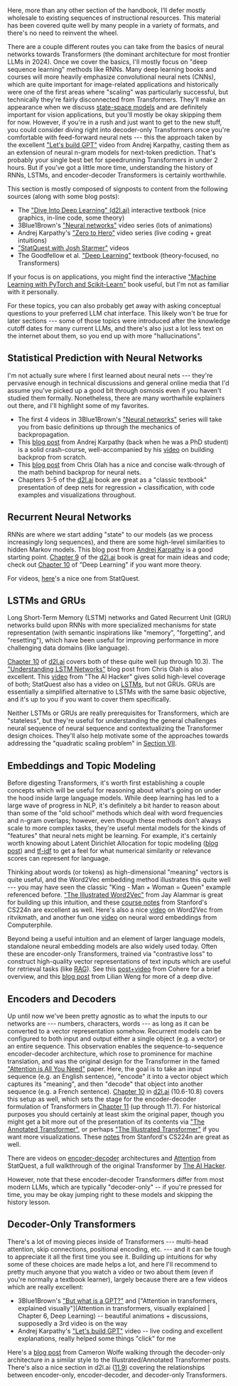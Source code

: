 
Here, more than any other section of the handbook, I’ll defer mostly wholesale to existing sequences of instructional resources. This material has been covered quite well by many people in a variety of formats, and there's no need to reinvent the wheel. 

There are a couple different routes you can take from the basics of neural networks towards Transformers (the dominant architecture for most frontier LLMs in 2024). Once we cover the basics, I'll mostly focus on "deep sequence learning" methods like RNNs. Many deep learning books and courses will more heavily emphasize convolutional neural nets (CNNs), which are quite important for image-related applications and historically were one of the first areas where "scaling" was particularly successful, but technically they're fairly disconnected from Transformers. They’ll make an appearance when we discuss [state-space models](#structured-state-space-models) and are definitely important for vision applications, but you'll mostly be okay skipping them for now. However, if you're in a rush and just want to get to the new stuff, you could consider diving right into decoder-only Transformers once you're comfortable with feed-forward neural nets --- this the approach taken by the excellent ["Let's build GPT"](https://www.youtube.com/watch?v=kCc8FmEb1nY) video from Andrej Karpathy, casting them as an extension of neural n-gram models for next-token prediction. That's probably your single best bet for speedrunning Transformers in under 2 hours. But if you've got a little more time, understanding the history of RNNs, LSTMs, and encoder-decoder Transformers is certainly worthwhile.

This section is mostly composed of signposts to content from the following sources (along with some blog posts):

- The ["Dive Into Deep Learning" (d2l.ai)](http://d2l.ai) interactive textbook (nice graphics, in-line code, some theory)
- 3Blue1Brown's ["Neural networks"](https://www.youtube.com/watch?v=aircAruvnKk&list=PLZHQObOWTQDNU6R1_67000Dx_ZCJB-3pi) video series (lots of animations)
- Andrej Karpathy's ["Zero to Hero"](https://www.youtube.com/watch?v=VMj-3S1tku0&list=PLAqhIrjkxbuWI23v9cThsA9GvCAUhRvKZ) video series (live coding + great intuitions)
- ["StatQuest with Josh Starmer"](https://www.youtube.com/@statquest) videos
- The Goodfellow et al. ["Deep Learning"](https://www.deeplearningbook.org/) textbook (theory-focused, no Transformers)

If your focus is on applications, you might find the interactive ["Machine Learning with PyTorch and Scikit-Learn"](https://github.com/rasbt/machine-learning-book/tree/main) book useful, but I'm not as familiar with it personally. 

For these topics, you can also probably get away with asking conceptual questions to your preferred LLM chat interface. This likely won't be true for later sections --- some of those topics were introduced after the knowledge cutoff dates for many current LLMs, and there's also just a lot less text on the internet about them, so you end up with more "hallucinations".

<h2>Statistical Prediction with Neural Networks</h2>

I'm not actually sure where I first learned about neural nets --- they're pervasive enough in technical discussions and general online media that I'd assume you've picked up a good bit through osmosis even if you haven't studied them formally. Nonetheless, there are many worthwhile explainers out there, and I'll highlight some of my favorites.

- The first 4 videos in 3Blue1Brown's ["Neural networks"](https://www.youtube.com/watch?v=aircAruvnKk&list=PLZHQObOWTQDNU6R1_67000Dx_ZCJB-3pi) series will take you from basic definitions up through the mechanics of backpropagation.  
- This [blog post](https://karpathy.github.io/neuralnets/) from Andrej Karpathy (back when he was a PhD student) is a solid crash-course, well-accompanied by his [video](https://www.youtube.com/watch?v=VMj-3S1tku0) on building backprop from scratch.
- This [blog post](https://colah.github.io/posts/2015-08-Backprop/) from Chris Olah has a nice and concise walk-through of the math behind backprop for neural nets. 
- Chapters 3-5 of the [d2l.ai](http://d2l.ai) book are great as a "classic textbook" presentation of deep nets for regression + classification, with code examples and visualizations throughout.


<h2>Recurrent Neural Networks</h2>

RNNs are where we start adding "state" to our models (as we process increasingly long sequences), and there are some high-level similarities to hidden Markov models. This blog post from [Andrej Karpathy](https://karpathy.github.io/2015/05/21/rnn-effectiveness/) is a good starting point. [Chapter 9](https://d2l.ai/chapter_recurrent-neural-networks/index.html) of the [d2l.ai](http://d2l.ai) book is great for main ideas and code; check out [Chapter 10](https://www.deeplearningbook.org/contents/rnn.html) of "Deep Learning" if you want more theory.

For videos, [here](https://www.youtube.com/watch?v=AsNTP8Kwu80)'s a nice one from StatQuest.

<h2>LSTMs and GRUs</h2>

Long Short-Term Memory (LSTM) networks and Gated Recurrent Unit (GRU) networks build upon RNNs with more specialized mechanisms for state representation (with semantic inspirations like "memory", "forgetting", and "resetting"), which have been useful for improving performance in more challenging data domains (like language).   

[Chapter 10](https://d2l.ai/chapter_recurrent-modern/index.html) of [d2l.ai](http://d2l.ai) covers both of these quite well (up through 10.3). The ["Understanding LSTM Networks"](https://colah.github.io/posts/2015-08-Understanding-LSTMs/) blog post from Chris Olah is also excellent. This [video](https://www.youtube.com/watch?v=8HyCNIVRbSU) from "The AI Hacker" gives solid high-level coverage of both; StatQuest also has a video on [LSTMs](https://www.youtube.com/watch?v=YCzL96nL7j0), but not GRUs. GRUs are essentially a simplified alternative to LSTMs with the same basic objective, and it's up to you if you want to cover them specifically. 

Neither LSTMs or GRUs are really prerequisites for Transformers, which are "stateless", but they're useful for understanding the general challenges neural sequence of neural sequence and contextualizing the Transformer design choices. They'll also help motivate some of the approaches towards addressing the "quadratic scaling problem" in [Section VII](#s7). 

<h2>Embeddings and Topic Modeling</h2>

Before digesting Transformers, it's worth first establishing a couple concepts which will be useful for reasoning about what's going on under the hood inside large language models. While deep learning has led to a large wave of progress in NLP, it's definitely a bit harder to reason about than some of the "old school" methods which deal with word frequencies and n-gram overlaps; however, even though these methods don't always scale to more complex tasks, they're useful mental models for the kinds of "features" that neural nets might be learning. For example, it's certainly worth knowing about Latent Dirichlet Allocation for topic modeling ([blog post](https://towardsdatascience.com/latent-dirichlet-allocation-lda-9d1cd064ffa2)) and [tf-idf](https://jaketae.github.io/study/tf-idf/) to get a feel for what numerical similarity or relevance scores can represent for language.

Thinking about words (or tokens) as high-dimensional "meaning" vectors is quite useful, and the Word2Vec embedding method illustrates this quite well --- you may have seen the classic "King - Man + Woman = Queen" example referenced before. ["The Illustrated Word2Vec"](https://jalammar.github.io/illustrated-word2vec/) from Jay Alammar is great for building up this intuition, and these [course notes](https://web.stanford.edu/class/cs224n/readings/cs224n_winter2023_lecture1_notes_draft.pdf) from Stanford's CS224n are excellent as well. Here's also a nice [video](https://www.youtube.com/watch?v=f7o8aDNxf7k) on Word2Vec from ritvikmath, and another fun one [video](https://www.youtube.com/watch?v=gQddtTdmG_8) on neural word embeddings from Computerphile.

Beyond being a useful intuition and an element of larger language models, standalone neural embedding models are also widely used today. Often these are encoder-only Transformers, trained via "contrastive loss" to construct high-quality vector representations of text inputs which are useful for retrieval tasks (like [RAG](#retrieval-augmented-generation)). See this [post+video](https://docs.cohere.com/docs/text-embeddings) from Cohere for a brief overview, and this [blog post](https://lilianweng.github.io/posts/2021-05-31-contrastive/) from Lilian Weng for more of a deep dive.

<h2>Encoders and Decoders</h2>

Up until now we've been pretty agnostic as to what the inputs to our networks are --- numbers, characters, words --- as long as it can be converted to a vector representation somehow. Recurrent models can be configured to both input and output either a single object (e.g. a vector) or an entire sequence. This observation enables the sequence-to-sequence encoder-decoder architecture, which rose to prominence for machine translation, and was the original design for the Transformer in the famed ["Attention is All You Need"](https://arxiv.org/abs/1706.03762) paper. Here, the goal is to take an input sequence (e.g. an English sentence), "encode" it into a vector object which captures its "meaning", and then "decode" that object into another sequence (e.g. a French sentence). [Chapter 10](https://d2l.ai/chapter_recurrent-modern/index.html) in [d2l.ai](http://d2l.ai) (10.6-10.8) covers this setup as well, which sets the stage for the encoder-decoder formulation of Transformers in [Chapter 11](https://d2l.ai/chapter_attention-mechanisms-and-transformers/index.html) (up through 11.7). For historical purposes you should certainly at least skim the original paper, though you might get a bit more out of the presentation of its contents via ["The Annotated Transformer"](https://nlp.seas.harvard.edu/annotated-transformer/), or perhaps ["The Illustrated Transformer"](https://jalammar.github.io/illustrated-transformer/) if you want more visualizations. These [notes](https://web.stanford.edu/class/cs224n/readings/cs224n-self-attention-transformers-2023_draft.pdf) from Stanford's CS224n are great as well.

There are videos on [encoder-decoder](https://www.youtube.com/watch?v=L8HKweZIOmg) architectures and [Attention](https://www.youtube.com/watch?v=PSs6nxngL6k) from StatQuest, a full walkthrough of the original Transformer by [The AI Hacker](https://www.youtube.com/watch?v=4Bdc55j80l8). 

However, note that these encoder-decoder Transformers differ from most modern LLMs, which are typically "decoder-only" -- if you're pressed for time, you may be okay jumping right to these models and skipping the history lesson.

<h2>Decoder-Only Transformers</h2>

There's a lot of moving pieces inside of Transformers --- multi-head attention, skip connections, positional encoding, etc. --- and it can be tough to appreciate it all the first time you see it. Building up intuitions for why some of these choices are made helps a lot, and here I'll recommend to pretty much anyone that you watch a video or two about them (even if you're normally a textbook learner), largely because there are a few videos which are really excellent:

- 3Blue1Brown's ["But what is a GPT?"](https://www.youtube.com/watch?v=wjZofJX0v4M) and ["Attention in transformers, explained visually"](Attention in transformers, visually explained | Chapter 6, Deep Learning) -- beautiful animations + discussions, supposedly a 3rd video is on the way
- Andrej Karpathy's ["Let's build GPT"](https://www.youtube.com/watch?v=kCc8FmEb1nY) video -- live coding and excellent explanations, really helped some things "click" for me

Here's a [blog post](https://cameronrwolfe.substack.com/p/decoder-only-transformers-the-workhorse) from Cameron Wolfe walking through the decoder-only architecture in a similar style to the Illustrated/Annotated Transformer posts. There's also a nice section in d2l.ai ([11.9](https://d2l.ai/chapter_attention-mechanisms-and-transformers/large-pretraining-transformers.html)) covering the relationships between encoder-only, encoder-decoder, and decoder-only Transformers.